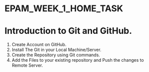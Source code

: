 # EPAM_WEEK_1_HOME_TASK
# Introduction to Git and GitHub.
1. Create Account on GitHub.
2. Install The Git in your Local Machine/Server.
3. Create the Repository using Git commands.
4. Add the Files to your existing repository and Push the changes to Remote Server.



